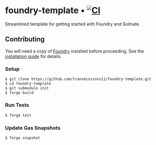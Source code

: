 # foundry-template • [![CI](https://github.com/transmissions11/foundry-template/actions/workflows/tests.yml/badge.svg)](https://github.com/transmissions11/foundry-template/actions/workflows/tests.yml)

Streamlined template for getting started with Foundry and Solmate.

## Contributing

You will need a copy of [Foundry](https://github.com/foundry-rs/foundry) installed before proceeding. See the [installation guide](https://github.com/foundry-rs/foundry#installation) for details.

### Setup

```sh
$ git clone https://github.com/transmissions11/foundry-template.git 
$ cd foundry-template
$ git submodule init 
$ forge build 
```

### Run Tests

```sh
$ forge test
```

### Update Gas Snapshots

```sh
$ forge snapshot
```